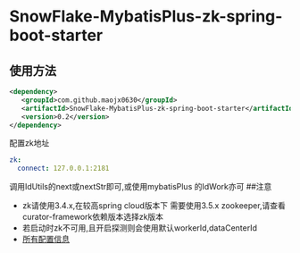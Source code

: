 # SnowFlake-MybatisPlus-zk-spring-boot-starter
## 使用方法
```xml
<dependency>
   <groupId>com.github.maojx0630</groupId>
   <artifactId>SnowFlake-MybatisPlus-zk-spring-boot-starter</artifactId>
   <version>0.2</version>
</dependency>
```
配置zk地址
```yaml
zk:
  connect: 127.0.0.1:2181
```
调用IdUtils的next或nextStr即可,或使用mybatisPlus 的IdWork亦可
##注意
* zk请使用3.4.x,在较高spring cloud版本下 需要使用3.5.x zookeeper,请查看curator-framework依赖版本选择zk版本
* 若启动时zk不可用,且开启探测则会使用默认workerId,dataCenterId
* [所有配置信息](https://github.com/maojx0630/SnowFlake-MybatisPlus-zk-spring-boot-starter/blob/master/src/main/java/com/github/maojx0630/snowFlakeZk/ZookeeperConfig.java)